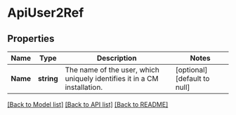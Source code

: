 # ApiUser2Ref

## Properties
Name | Type | Description | Notes
------------ | ------------- | ------------- | -------------
**Name** | **string** | The name of the user, which uniquely identifies it in a CM installation. | [optional] [default to null]

[[Back to Model list]](../README.md#documentation-for-models) [[Back to API list]](../README.md#documentation-for-api-endpoints) [[Back to README]](../README.md)

